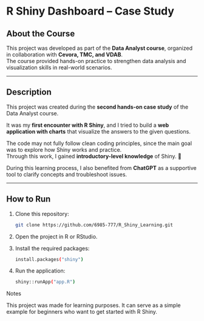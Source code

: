 # R Shiny Dashboard – Case Study

## About the Course
This project was developed as part of the **Data Analyst course**, organized in collaboration with **Cevora, TMC, and VDAB**.  
The course provided hands-on practice to strengthen data analysis and visualization skills in real-world scenarios.

---

## Description
This project was created during the **second hands-on case study** of the Data Analyst course.  

It was my **first encounter with R Shiny**, and I tried to build a **web application with charts** that visualize the answers to the given questions.  

The code may not fully follow clean coding principles, since the main goal was to explore how Shiny works and practice.  
Through this work, I gained **introductory-level knowledge** of Shiny. 🚀  

During this learning process, I also benefited from **ChatGPT** as a supportive tool to clarify concepts and troubleshoot issues.

---

## How to Run

1. Clone this repository:
   ```bash
   git clone https://github.com/6985-777/R_Shiny_Learning.git

2. Open the project in R or RStudio.

3. Install the required packages:
   ```bash
   install.packages("shiny")

4. Run the application:
   ```bash
   shiny::runApp("app.R")

Notes

This project was made for learning purposes.
It can serve as a simple example for beginners who want to get started with R Shiny.

